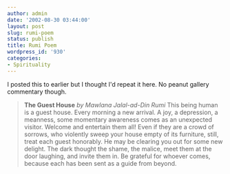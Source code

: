 ```yaml
---
author: admin
date: '2002-08-30 03:44:00'
layout: post
slug: rumi-poem
status: publish
title: Rumi Poem
wordpress_id: '930'
categories:
- Spirituality
---
```


I posted this to earlier but I thought I'd repeat it here. No peanut
gallery commentary though.

> **The Guest House** *by Mawlana Jalal-ad-Din Rumi* This being human is
> a guest house. Every morning a new arrival. A joy, a depression, a
> meanness, some momentary awareness comes as an unexpected visitor.
> Welcome and entertain them all! Even if they are a crowd of sorrows,
> who violently sweep your house empty of its furniture, still, treat
> each guest honorably. He may be clearing you out for some new delight.
> The dark thought the shame, the malice, meet them at the door
> laughing, and invite them in. Be grateful for whoever comes, because
> each has been sent as a guide from beyond.
